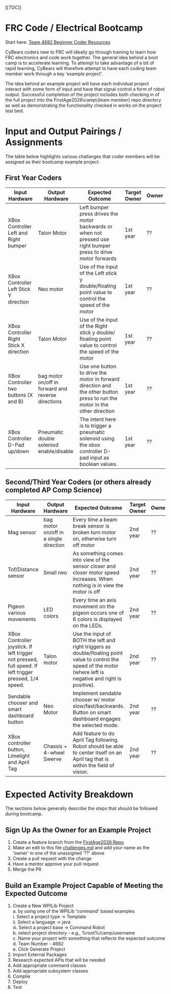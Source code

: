 [[_TOC_]]

# FRC Code / Electrical Bootcamp

Start here: [Team 4682 Beginner Coder Resources](https://tinyurl.com/4682StartCoding)

CyBears coders new to FRC will ideally go through training to learn how FRC electronics and code work together.  The general idea behind a boot camp is to accelerate learning.  To attempt to take advantage of a bit of rapid learning, CyBears will therefore attempt to have each coding team member work through a key 'example project'.

The idea behind an example project will have each individual project interact with some form of input and have that signal control a form of robot output.  Successful completion of the project includes both checking in of the full project into the FirstAge2026\camp\\{team member} repo directory as well as demonstrating the functionality checked in works on the project test bed.

# Input and Output Pairings / Assignments

The table below highlights various challanges that coder members will be assigned as their bootcamp example project.

## First Year Coders

|Input Hardware | Output Hardware | Expected Outcome | Target Owner | Owner |
|--|--|--|--|--|
| XBox Controller Left and Right bumper | Talon Motor | Left bumper press drives the motor backwards or when not pressed use right bumper press to drive motor forwards | 1st year | ?? |
| XBox Controller Left Stick Y direction | Neo motor  | Use of the input of the Left stick y double/floating point value to control the speed of the motor | 1st year | ?? |
| XBox Controller Right Stick X direction | Talon Motor | Use of the input of the Right stick y double/ floating point value to control the speed of the motor | 1st year | ?? |
| XBox Controller two buttons (X and B) | bag motor on/off in forward and reverse directions | Use one button to drive the motor in forward direction and the other button press to run the motor in the other direction | 1st year | ?? |
| XBox Controller D-Pad up/down | Pneumatic double soleniod enable/disable | The intent here is to trigger a pneumatic solenoid using the xbox controller D-pad input as boolean values. | 1st year | ??  |

## Second/Third Year Coders (or others already completed AP Comp Science)
|Input Hardware | Output Hardware | Expected Outcome | Target Owner | Owner |
|--|--|--|--|--|
| Mag sensor | bag motor on/off in a single direction | Every time a beam break sensor is broken turn motor on, otherwise turn off motor | 2nd year | ??  |
| Tof/Distance sensor | Small neo | As something comes into view of the sensor closer and closer motor speed increases.  When nothing is in view the motor is off | 2nd year | ??  |
| Pigeon various movements | LED colors| Every time an axis movement on the pigeon occurs one of 6 colors is displayed on the LEDs. | 2nd year | ??  |
| XBox Controller joystick. If left trigger not pressed, full speed. If left trigger pressed, 1/4 speed.  | Talon motor | Use the input of BOTH the left and right triggers as double/floating point value to control the speed of the motor (where left is negative and right is positive).  | 2nd year | ??  |
| Sendable chooser and smart dashboard button | Neo Motor | Implement sendable chooser w/ motor slow/fast/backwards. Button on smart dashboard engages the selected mode. | 2nd year | ??  |
| XBox controller button, Limelight and April Tag | Chassis + 4-wheel Swerve | Add feature to do April Tag following.  Robot should be able to center itself on an April tag that is within the field of vision. | 2nd year | ?? |


# Expected Activity Breakdown

The sections below generally describe the steps that should be followed during bootcamp.

##  Sign Up As the Owner for an Example Project

1. Create a feature branch from the [FirstAge2026 Repo](https://github.com/Team4682CyBears/FirstAge2026)
2. Make an edit to this file [challenges.md](https://github.com/Team4682CyBears/FirstAge2026/blob/main/camp/challenges.md) and add your name as the 'owner' in one of the unassigned '??' above 
3. Create a pull request with the change
4. Have a mentor approve your pull request
5. Merge the PR

## Build an Example Project Capable of Meeting the Expected Outcome

1. Create a New WPILib Project<br>
    a. by using one of the WPILib 'command' based examples<br>
        i. Select a project type -> Template <br>
        ii. Select a language -> java <br>
        iii. Select a project base -> Command Robot <br>
    b. select project directory - e.g., %root%/camp/username<br>
    c. Name your project with something that reflects the expected outcome<br>
    d. Team Number - 4682<br>
    e. Click Generate Project<br>
2. Import External Packages
3. Research expected APIs that will be needed
4. Add appropriate command classes
5. Add appropriate subsystem classes
6. Complie
7. Deploy
8. Test
